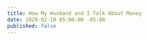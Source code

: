 ```yaml
---
title: How My Husband and I Talk About Money
date: 2020-02-10 05:00:00 -05:00
published: false
---
```


